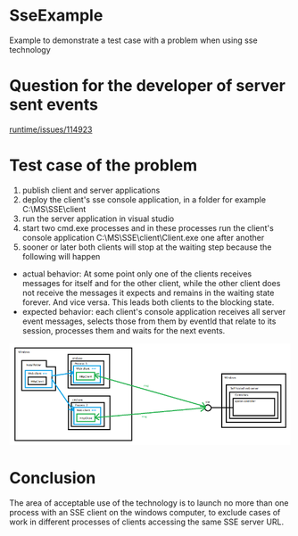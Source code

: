 # SseExample
Example to demonstrate a test case with a problem when using sse technology

# Question for the developer of server sent events 
[runtime/issues/114923](https://github.com/dotnet/runtime/issues/114923)

# Test case of the problem
1) publish client and server applications
2) deploy the client's sse console application, in a folder for example C:\MS\SSE\client
3) run the server application in visual studio
4) start two cmd.exe processes and in these processes run the client's console application C:\MS\SSE\client\Client.exe one after another
5) sooner or later both clients will stop at the waiting step because the following will happen
- actual behavior: At some point only one of the clients receives messages for itself and for the other client, while the other client does not receive the messages it expects and remains in the waiting state forever. And vice versa. This leads both clients to the blocking state.
- expected behavior: each client's console application receives all server event messages, selects those from them by eventId that relate to its session, processes them and waits for the next events.

![Figure 1](sse_problem.png)

# Conclusion
The area of ​​acceptable use of the technology is to launch no more than one process with an SSE client on the windows computer, to exclude cases of work in different processes of clients accessing the same SSE server URL.
